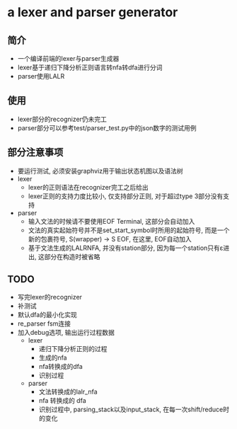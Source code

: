 # a lexer and parser generator

## 简介
  * 一个编译前端的lexer与parser生成器
  * lexer基于递归下降分析正则语言转nfa转dfa进行分词
  * parser使用LALR
  
## 使用
  * lexer部分的recognizer仍未完工
  * parser部分可以参考test/parser_test.py中的json数字的测试用例

## 部分注意事项
  * 要运行测试, 必须安装graphviz用于输出状态机图以及语法树
  * lexer
    * lexer的正则语法在recognizer完工之后给出
    * lexer正则的支持力度比较小, 仅支持部分正则, 对于超过type 3部分没有支持
  * parser
    * 输入文法的时候请不要使用EOF Terminal, 这部分会自动加入
    * 文法的真实起始符号并不是set_start_symbol时所用的起始符号, 而是一个新的包裹符号, S(wrapper) -> S EOF, 在这里, EOF自动加入
    * 基于文法生成的LALRNFA, 并没有station部分, 因为每一个station只有ε进出, 这部分在构造时被省略

## TODO
  * 写完lexer的recognizer
  * 补测试
  * 默认dfa的最小化实现
  * re_parser fsm连接
  * 加入debug选项, 输出运行过程数据
    * lexer
      * 递归下降分析正则的过程
      * 生成的nfa
      * nfa转换成的dfa
      * 识别过程
    * parser
      * 文法转换成的lalr_nfa
      * nfa 转换成的 dfa
      * 识别过程中, parsing_stack以及input_stack, 在每一次shift/reduce时的变化